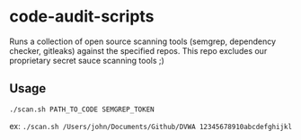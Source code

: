 # code-audit-scripts

Runs a collection of open source scanning tools (semgrep, dependency checker, gitleaks) against the specified repos. This repo excludes our proprietary secret sauce scanning tools ;)

## Usage

```./scan.sh PATH_TO_CODE SEMGREP_TOKEN```

ex: ```./scan.sh /Users/john/Documents/Github/DVWA 12345678910abcdefghijkl```
